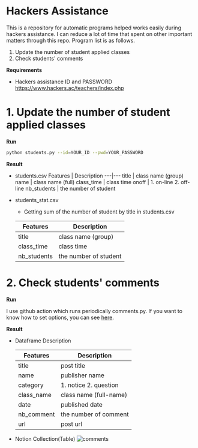 # Hackers Assistance

This is a repository for automatic programs helped works easily during hackers assistance. I can reduce a lot of time that spent on other important matters through this repo. Program list is as follows.

1. Update the number of student applied classes
2. Check students' comments 

**Requirements**
- Hackers assistance ID and PASSWORD  
    https://www.hackers.ac/teachers/index.php

# 1. Update the number of student applied classes

**Run**
```bash
python students.py --id=YOUR_ID --pwd=YOUR_PASSWORD
```

**Result**
- students.csv
    Features | Description
    ---|---
    title | class name (group)
    name | class name (full)
    class_time | class time
    onoff | 1. on-line 2. off-line
    nb_students | the number of student

- students_stat.csv
    - Getting sum of the number of student by title in students.csv

    Features | Description
    ---|---
    title | class name (group)
    class_time | class time
    nb_students | the number of student



# 2. Check students' comments

**Run**

I use github action which runs periodically comments.py. If you want to know how to set options, you can see [here](https://github.com/TooTouch/Hackers-Assistance/blob/master/.github/workflows/python-package.yml).

**Result**
- Dataframe Description

    Features | Description
    ---|---
    title | post title
    name | publisher name
    category | 1. notice 2. question
    class_name | class name (full-name)
    date | published date
    nb_comment | the number of comment
    url  | post url

- Notion Collection(Table)
    ![comments](https://user-images.githubusercontent.com/37654013/89047569-901cac80-d389-11ea-8b35-8af1fb631945.png)
